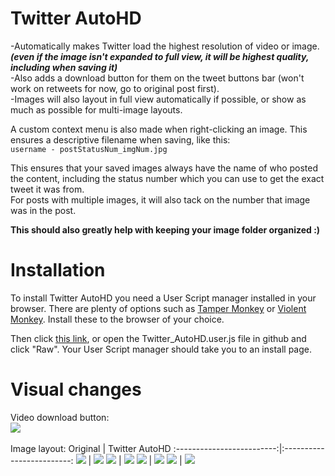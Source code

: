 # Twitter AutoHD
-Automatically makes Twitter load the highest resolution of video or image.<br/> 
***(even if the image isn't expanded to full view, it will be highest quality, including when saving it)***<br/>
-Also adds a download button for them on the tweet buttons bar (won't work on retweets for now, go to original post first).<br/>
-Images will also layout in full view automatically if possible, or show as much as possible for multi-image layouts.<br/>

A custom context menu is also made when right-clicking an image. This ensures a descriptive filename when saving, like this:</br>
`username - postStatusNum_imgNum.jpg`

This ensures that your saved images always have the name of who posted the content, including the status number which you can use to get the exact tweet it was from.<br/>
For posts with multiple images, it will also tack on the number that image was in the post.

<b>This should also greatly help with keeping your image folder organized :)</b>


# Installation
To install Twitter AutoHD you need a User Script manager installed in your browser. There are plenty of options such as [Tamper Monkey](https://www.tampermonkey.net/) or [Violent Monkey](https://github.com/violentmonkey/violentmonkey). Install these to the browser of your choice.

Then click [this link](https://github.com/Invertex/Twitter-AutoHD/raw/master/Twitter_AutoHD.user.js), or open the Twitter_AutoHD.user.js file in github and click "Raw". Your User Script manager should take you to an install page.

# Visual changes
Video download button:<br/>
<img src="https://i.gyazo.com/3ef79354c0f4ef8b0a8106d377501cc4.gif"/></br></br>
Image layout:
Original           |  Twitter AutoHD
:-------------------------:|:-------------------------:
![](https://i.imgur.com/cjxXqNt.png)  |  ![](https://i.imgur.com/qsy98iZ.png)
![](https://i.imgur.com/4G9j1LV.png)  |  ![](https://i.imgur.com/feLZjrV.png)
![](https://i.imgur.com/58WQ11V.png)  |  ![](https://i.imgur.com/NmGJ0mS.png)
![](https://i.imgur.com/ktsufiJ.png)  |  ![](https://i.imgur.com/lneHyqo.png)
